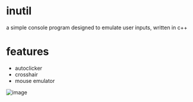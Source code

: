 # inutil
a simple console program designed to emulate user inputs, written in c++

# features
- autoclicker
- crosshair
- mouse emulator


![image](https://user-images.githubusercontent.com/102885769/206878250-54e7bc50-9c37-419e-9541-9cbcd7746082.png)
